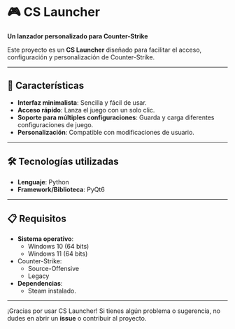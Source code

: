 # 🎮 CS Launcher  

**Un lanzador personalizado para Counter-Strike**  

Este proyecto es un **CS Launcher** diseñado para facilitar el acceso, configuración y personalización de Counter-Strike.  

---

## 🚀 Características  
- **Interfaz minimalista**: Sencilla y fácil de usar.  
- **Acceso rápido**: Lanza el juego con un solo clic.  
- **Soporte para múltiples configuraciones**: Guarda y carga diferentes configuraciones de juego.  
- **Personalización**: Compatible con modificaciones de usuario.  

---

## 🛠️ Tecnologías utilizadas  
- **Lenguaje**: Python  
- **Framework/Biblioteca**: PyQt6  

---

## 📋 Requisitos  
- **Sistema operativo**:  
  - Windows 10 (64 bits)  
  - Windows 11 (64 bits)  
- Counter-Strike:  
  - Source-Offensive  
  - Legacy  
- **Dependencias**:  
  - Steam instalado.  

---

¡Gracias por usar CS Launcher! Si tienes algún problema o sugerencia, no dudes en abrir un **issue** o contribuir al proyecto.  
